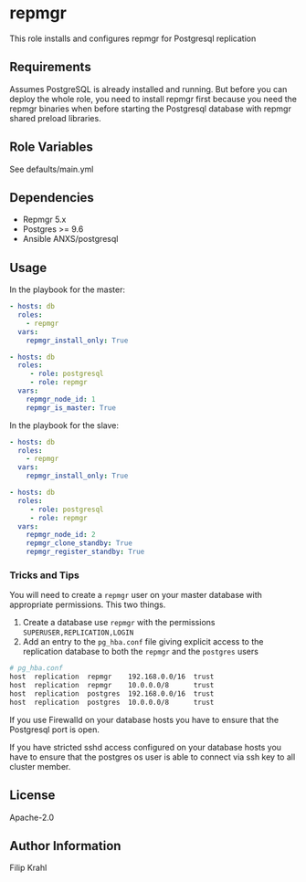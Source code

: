 repmgr
======

This role installs and configures repmgr for Postgresql replication

Requirements
------------

Assumes PostgreSQL is already installed and running.
But before you can deploy the whole role, you need to install repmgr first because you need the repmgr binaries when before starting the Postgresql database with repmgr shared preload libraries. 

Role Variables
--------------

See defaults/main.yml

Dependencies
------------
* Repmgr 5.x
* Postgres >= 9.6
* Ansible ANXS/postgresql

Usage
-----

In the playbook for the master:

```yaml
- hosts: db
  roles:
    - repmgr
  vars:
    repmgr_install_only: True

- hosts: db
  roles:
     - role: postgresql
     - role: repmgr
  vars:
    repmgr_node_id: 1
    repmgr_is_master: True
```

In the playbook for the slave:

```yaml
- hosts: db
  roles:
    - repmgr
  vars:
    repmgr_install_only: True

- hosts: db
  roles:
     - role: postgresql
     - role: repmgr
  vars:
    repmgr_node_id: 2
    repmgr_clone_standby: True
    repmgr_register_standby: True
```


### Tricks and Tips

You will need to create a `repmgr` user on your master database with
appropriate permissions.  This two things.

1. Create a database use `repmgr` with the permissions
   `SUPERUSER,REPLICATION,LOGIN`
2. Add an entry to the `pg_hba.conf` file giving explicit access to the
   replication database to both the `repmgr` and the `postgres` users

  ```bash
  # pg_hba.conf
  host  replication  repmgr    192.168.0.0/16  trust
  host  replication  repmgr    10.0.0.0/8      trust
  host  replication  postgres  192.168.0.0/16  trust
  host  replication  postgres  10.0.0.0/8      trust

  ```

If you use Firewalld on your database hosts you have to ensure that the Postgresql port is open.

If you have stricted sshd access configured on your database hosts you have to ensure that the postgres os user is able to connect via ssh key to all cluster member.


License
-------

Apache-2.0

Author Information
------------------

Filip Krahl
